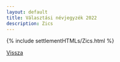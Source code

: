 ```yaml
---
layout: default
title: Választási névjegyzék 2022
description: Zics
---
```


{% include settlementHTMLs/Zics.html %}

[Vissza](../)